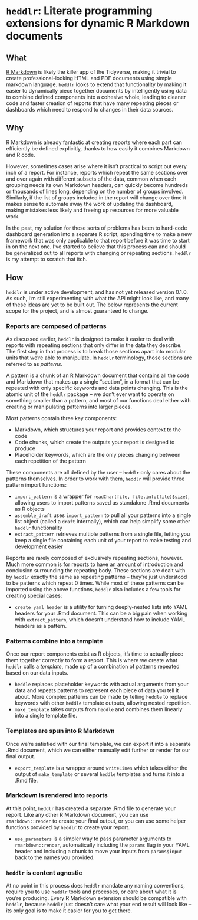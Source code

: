 `heddlr`: Literate programming extensions for dynamic R Markdown documents
==========================================================================

What
----

[R Markdown](https://github.com/rstudio/rmarkdown) is likely the killer
app of the Tidyverse, making it trivial to create professional-looking
HTML and PDF documents using simple markdown language. `heddlr` looks to
extend that functionality by making it easier to dynamically piece
together documents by intelligently using data to combine defined
components into a cohesive whole, leading to cleaner code and faster
creation of reports that have many repeating pieces or dashboards which
need to respond to changes in their data sources.

Why
---

R Markdown is already fantastic at creating reports where each part can
efficiently be defined explicitly, thanks to how easily it combines
Markdown and R code.

However, sometimes cases arise where it isn’t practical to script out
every inch of a report. For instance, reports which repeat the same
sections over and over again with different subsets of the data, common
when each grouping needs its own Markdown headers, can quickly become
hundreds or thousands of lines long, depending on the number of groups
involved. Similarly, if the list of groups included in the report will
change over time it makes sense to automate away the work of updating
the dashboard, making mistakes less likely and freeing up resources for
more valuable work.

In the past, my solution for these sorts of problems has been to
hard-code dashboard generation into a separate R script, spending time
to make a new framework that was only applicable to that report before
it was time to start in on the next one. I’ve started to believe that
this process can and should be generalized out to all reports with
changing or repeating sections. `heddlr` is my attempt to scratch that
itch.

How
---

`heddlr` is under active development, and has not yet released version
0.1.0. As such, I’m still experimenting with what the API might look
like, and many of these ideas are yet to be built out. The below
represents the current scope for the project, and is almost guaranteed
to change.

### Reports are composed of patterns

As discussed earlier, `heddlr` is designed to make it easier to deal
with reports with repeating sections that only differ in the data they
describe. The first step in that process is to break those sections
apart into modular units that we’re able to manipulate. In `heddlr`
terminology, those sections are referred to as *patterns*.

A pattern is a chunk of an R Markdown document that contains all the
code and Markdown that makes up a single “section”, in a format that can
be repeated with only specific keywords and data points changing. This
is the atomic unit of the `heddlr` package – we don’t ever want to
operate on something smaller than a pattern, and most of our functions
deal either with creating or manipulating patterns into larger pieces.

Most patterns contain three key components:

-   Markdown, which structures your report and provides context to the
    code
-   Code chunks, which create the outputs your report is designed to
    produce
-   Placeholder keywords, which are the only pieces changing between
    each repetition of the pattern

These components are all defined by the user – `heddlr` only cares about
the patterns themselves. In order to work with them, `heddlr` will
provide three pattern import functions:

-   `import_pattern` is a wrapper for
    `readChar(file, file.info(file)$size)`, allowing users to import
    patterns saved as standalone .Rmd documents as R objects
-   `assemble_draft` uses `import_pattern` to pull all your patterns
    into a single list object (called a `draft` internally), which can
    help simplify some other `heddlr` functionality
-   `extract_pattern` retrieves multiple patterns from a single file,
    letting you keep a single file containing each unit of your report
    to make testing and development easier

Reports are rarely composed of exclusively repeating sections, however.
Much more common is for reports to have an amount of introduction and
conclusion surrounding the repeating body. These sections are dealt with
by `heddlr` exactly the same as repeating patterns – they’re just
understood to be patterns which repeat 0 times. While most of these
patterns can be imported using the above functions, `heddlr` also
includes a few tools for creating special cases:

-   `create_yaml_header` is a utility for turning deeply-nested lists
    into YAML headers for your .Rmd document. This can be a big pain
    when working with `extract_pattern`, which doesn’t understand how to
    include YAML headers as a pattern.

### Patterns combine into a template

Once our report components exist as R objects, it’s time to actually
piece them together correctly to form a report. This is where we create
what `heddlr` calls a *template*, made up of a combination of patterns
repeated based on our data inputs.

-   `heddle` replaces placeholder keywords with actual arguments from
    your data and repeats patterns to represent each piece of data you
    tell it about. More complex patterns can be made by telling `heddle`
    to replace keywords with other `heddle` template outputs, allowing
    nested repetition.
-   `make_template` takes outputs from `heddle` and combines them
    linearly into a single template file.

### Templates are spun into R Markdown

Once we’re satisfied with our final template, we can export it into a
separate .Rmd document, which we can either manually edit further or
render for our final output.

-   `export_template` is a wrapper around `writeLines` which takes
    either the output of `make_template` or several `heddle` templates
    and turns it into a .Rmd file.

### Markdown is rendered into reports

At this point, `heddlr` has created a separate .Rmd file to generate
your report. Like any other R Markdown document, you can use
`rmarkdown::render` to create your final output, or you can use some
helper functions provided by `heddlr` to create your report.

-   `use_parameters` is a simpler way to pass parameter arguments to
    `rmarkdown::render`, automatically including the `params` flag in
    your YAML header and including a chunk to move your inputs from
    `params$input` back to the names you provided.

### `heddlr` is content agnostic

At no point in this process does `heddlr` mandate any naming
conventions, require you to use `heddlr` tools and processes, or care
about what it is you’re producing. Every R Markdown extension should be
compatible with `heddlr`, because `heddlr` just doesn’t care what your
end result will look like – its only goal is to make it easier for you
to get there.
